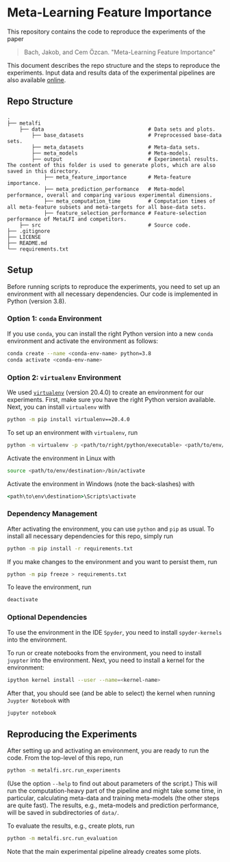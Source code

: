 # Meta-Learning Feature Importance

This repository contains the code to reproduce the experiments of the paper

> Bach, Jakob, and Cem Özcan. "Meta-Learning Feature Importance"

This document describes the repo structure and the steps to reproduce the experiments.
Input data and results data of the experimental pipelines are also available [online](https://bwdatadiss.kit.edu/dataset/xxx).

## Repo Structure

    .
    ├── metalfi                 
        ├── data                                  # Data sets and plots.
            ├── base_datasets                     # Preprocessed base-data sets.
            ├── meta_datasets                     # Meta-data sets.
            ├── meta_models                       # Meta-models.
            ├── output                            # Experimental results. The content of this folder is used to generate plots, which are also saved in this directory.
                ├── meta_feature_importance       # Meta-feature importance.
                ├── meta_prediction_performance   # Meta-model performance, overall and comparing various experimental dimensions.
                ├── meta_computation_time         # Computation times of all meta-feature subsets and meta-targets for all base-data sets.
                ├── feature_selection_performance # Feature-selection performance of MetaLFI and competitors.
        ├── src                                   # Source code.
    ├── .gitignore
    ├── LICENSE
    ├── README.md
    └── requirements.txt

## Setup

Before running scripts to reproduce the experiments, you need to set up an environment with all necessary dependencies.
Our code is implemented in Python (version 3.8).

### Option 1: `conda` Environment

If you use `conda`, you can install the right Python version into a new `conda` environment
and activate the environment as follows:

```bash
conda create --name <conda-env-name> python=3.8
conda activate <conda-env-name>
```

### Option 2: `virtualenv` Environment

We used [`virtualenv`](https://virtualenv.pypa.io/) (version 20.4.0) to create an environment for our experiments.
First, make sure you have the right Python version available.
Next, you can install `virtualenv` with

```bash
python -m pip install virtualenv==20.4.0
```

To set up an environment with `virtualenv`, run


```bash
python -m virtualenv -p <path/to/right/python/executable> <path/to/env/destination>
```

Activate the environment in Linux with

```bash
source <path/to/env/destination>/bin/activate
```

Activate the environment in Windows (note the back-slashes) with

```cmd
<path\to\env\destination>\Scripts\activate
```

### Dependency Management

After activating the environment, you can use `python` and `pip` as usual.
To install all necessary dependencies for this repo, simply run

```bash
python -m pip install -r requirements.txt
```

If you make changes to the environment and you want to persist them, run

```bash
python -m pip freeze > requirements.txt
```

To leave the environment, run

```bash
deactivate
```

### Optional Dependencies

To use the environment in the IDE `Spyder`, you need to install `spyder-kernels` into the environment.

To run or create notebooks from the environment, you need to install `juypter` into the environment.
Next, you need to install a kernel for the environment:

```bash
ipython kernel install --user --name=<kernel-name>
```

After that, you should see (and be able to select) the kernel when running `Juypter Notebook` with

```bash
jupyter notebook
```

## Reproducing the Experiments

After setting up and activating an environment, you are ready to run the code.
From the top-level of this repo, run

```bash
python -m metalfi.src.run_experiments
```

(Use the option `--help` to find out about parameters of the script.)
This will run the computation-heavy part of the pipeline and might take some time, in particular,
calculating meta-data and training meta-models (the other steps are quite fast).
The results, e.g., meta-models and prediction performance, will be saved in subdirectories of `data/`.

To evaluate the results, e.g., create plots, run

```bash
python -m metalfi.src.run_evaluation
```

Note that the main experimental pipeline already creates some plots.
